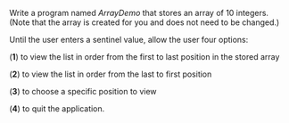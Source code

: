 Write a program named *ArrayDemo* that stores an array of 10 integers.  (Note that the array is created for you and does not need to be changed.)

Until the user enters a sentinel value, allow the user four options: 

(**1**) to view the list in order from the first to last position in the stored array

(**2**) to view the list in order from the last to first position

(**3**) to choose a specific position to view

(**4**) to quit the application.


